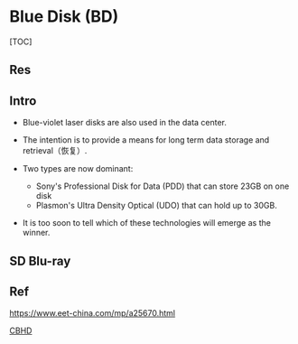 # Blue Disk (BD)

[TOC]



## Res


## Intro
- ﻿﻿Blue-violet laser disks are also used in the data center. 
- The intention is to provide a means for long term data storage and retrieval（恢复）.

- ﻿﻿Two types are now dominant:
	- ﻿﻿Sony's Professional Disk for Data (PDD) that can store 23GB on one disk
	- ﻿﻿Plasmon's Ultra Density Optical (UDO) that can hold up to 30GB.

- It is too soon to tell which of these technologies will emerge as the winner.


## SD Blu-ray



## Ref
[SD Blu-ray | Wikipedia]: https://en.wikipedia.org/wiki/SD_Blu-ray
[蓝光光碟 | 维基百科]: https://zh.wikipedia.org/zh-cn/藍光光碟

[Blue-ray disk]: https://www.baike.com/wiki/蓝光?view_id=4yc3nh8cyta5mo
 
https://www.eet-china.com/mp/a25670.html

[CBHD](https://zh.wikipedia.org/wiki/CBHD)


